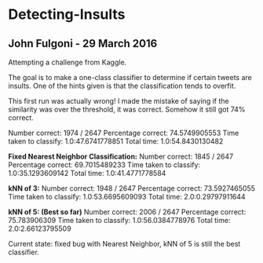 # Detecting-Insults
## John Fulgoni - 29 March 2016

Attempting a challenge from Kaggle.

The goal is to make a one-class classifier to determine if certain tweets are insults.
One of the hints given is that the classification tends to overfit.

This first run was actually wrong! I made the mistake of saying if the similarity was over the threshold, it was correct.
Somehow it still got 74% correct.

Number correct: 1974 / 2647
Percentage correct: 74.5749905553
Time taken to classify: 1.0:47.6741778851
Total time: 1.0:54.8430130482

**Fixed Nearest Neighbor Classification:**
Number correct:  1845 / 2647
Percentage correct:  69.7015489233
Time taken to classify: 1.0:35.1293609142
Total time: 1.0:41.4771778584

**kNN of 3:**
Number correct:  1948 / 2647
Percentage correct:  73.5927465055
Time taken to classify: 1.0:53.6695609093
Total time: 2.0:0.29797911644

**kNN of 5: (Best so far)**
Number correct:  2006 / 2647
Percentage correct:  75.783906309
Time taken to classify: 1.0:56.0384778976
Total time: 2.0:2.66123795509

Current state: fixed bug with Nearest Neighbor, kNN of 5 is still the best classifier.